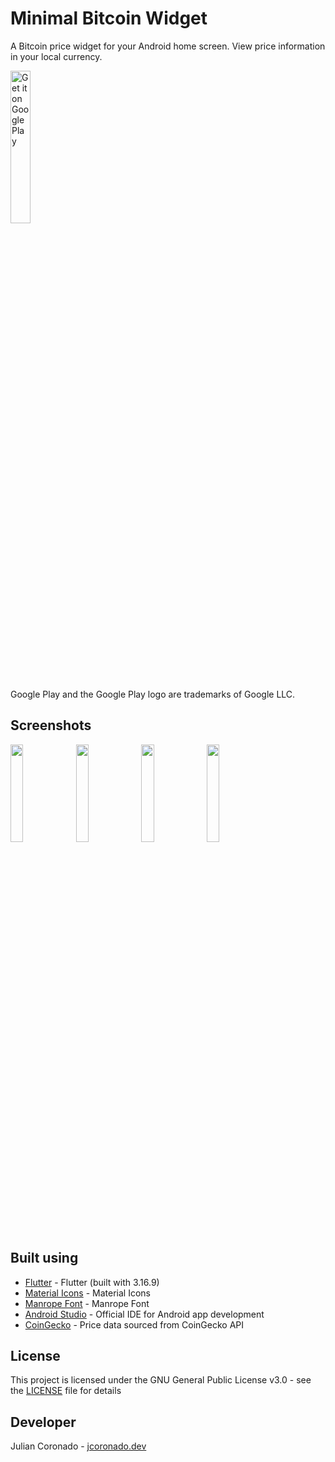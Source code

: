 # Minimal Bitcoin Widget

A Bitcoin price widget for your Android home screen.
View price information in your local currency.

<a href='https://play.google.com/store/apps/details?id=com.jcoronado.minimalbitcoinwidget&pcampaignid=pcampaignidMKT-Other-global-all-co-prtnr-py-PartBadge-Mar2515-1'><img alt='Get it on Google Play' src='https://play.google.com/intl/en_us/badges/static/images/badges/en_badge_web_generic.png' width="25%"/></a>

Google Play and the Google Play logo are trademarks of Google LLC.

## Screenshots

<p align="start">
  <img src="screenshots/image1.png" width="20%">
  <img src="screenshots/image2.png" width="20%">
  <img src="screenshots/image3.png" width="20%">
  <img src="screenshots/image4.png" width="20%">
</p>

## Built using

- [Flutter](https://flutter.dev/) - Flutter (built with 3.16.9)
- [Material Icons](https://material.io/resources/icons/) - Material Icons
- [Manrope Font](https://manropefont.com/) - Manrope Font
- [Android Studio](https://developer.android.com/studio) - Official IDE for Android app development
- [CoinGecko](https://coingecko.com/) - Price data sourced from CoinGecko API

## License

This project is licensed under the GNU General Public License v3.0 - see the [LICENSE](LICENSE) file for details

## Developer

Julian Coronado - [jcoronado.dev](https://jcoronado.dev)
